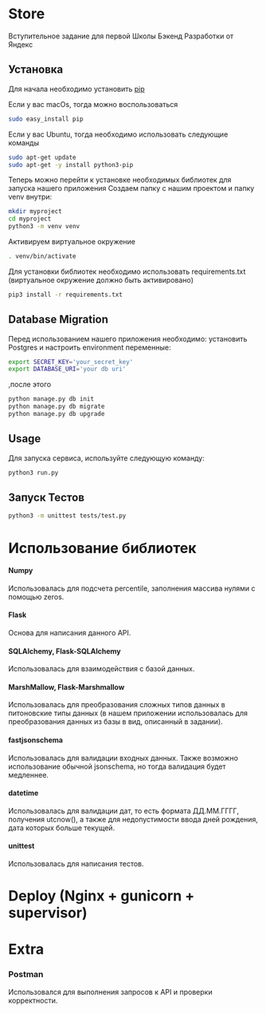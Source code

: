 # Store

Вступительное задание для первой Школы Бэкенд Разработки от Яндекс

## Установка

Для начала необходимо установить [pip](https://pip.pypa.io/en/stable/)

Если у вас macOs, тогда можно воспользоваться
```bash
sudo easy_install pip
```

Если у вас Ubuntu, тогда необходимо использовать следующие команды
```bash
sudo apt-get update
sudo apt-get -y install python3-pip
```

Теперь можно перейти к установке необходимых библиотек для запуска нашего приложения
Создаем папку с нашим проектом и папку venv внутри:
```bash
mkdir myproject
cd myproject
python3 -m venv venv
```
Активируем виртуальное окружение
```bash
. venv/bin/activate
```
Для установки библиотек необходимо использовать requirements.txt (виртуальное окружение должно быть активировано)
```bash
pip3 install -r requirements.txt
```

## Database Migration
Перед использованием нашего приложения необходимо: установить Postgres и настроить environment переменные:
```bash
export SECRET_KEY='your_secret_key'
export DATABASE_URI='your db uri'
```

,после этого 
```bash
python manage.py db init
python manage.py db migrate
python manage.py db upgrade
```

## Usage
Для запуска сервиса, используйте следующую команду:
```bash
python3 run.py
```

## Запуск Тестов
```bash
python3 -m unittest tests/test.py
```

# Использование библиотек
#### Numpy
Использовалась для подсчета percentile, заполнения массива нулями с помощью zeros.
#### Flask
Основа для написания данного API. 
#### SQLAlchemy, Flask-SQLAlchemy
Использовалась для взаимодействия с базой данных.
#### MarshMallow, Flask-Marshmallow
Использовалась для преобразования сложных типов данных в питоновские типы данных (в нашем приложении использовалась для преобразования данных из базы в вид, описанный в задании).
#### fastjsonschema
Использовалась для валидации входных данных. Также возможно использование обычной jsonschema, но тогда валидация будет медленнее.
#### datetime
Использовалась для валидации дат, то есть формата ДД.ММ.ГГГГ, получения utcnow(), а также для недопустимости ввода дней рождения, дата которых больше текущей.
#### unittest
Использовалась для написания тестов.

# Deploy (Nginx + gunicorn + supervisor)

# Extra
### Postman
Использовался для выполнения запросов к API и проверки корректности.


